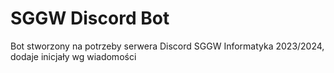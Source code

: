 # SGGW Discord Bot

Bot stworzony na potrzeby serwera Discord SGGW Informatyka 2023/2024, dodaje inicjały wg wiadomości